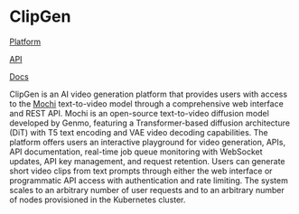 # ClipGen

[Platform](https://clipgen.jcc.lol)

[API](https://api.clipgen.jcc.lol)

[Docs](https://clipgen.jcc.lol/docs)

ClipGen is an AI video generation platform that provides users with access to the [Mochi](https://github.com/genmoai/mochi) text-to-video model through a comprehensive web interface and REST API. Mochi is an open-source text-to-video diffusion model developed by Genmo, featuring a Transformer-based diffusion architecture (DiT) with T5 text encoding and VAE video decoding capabilities. The platform offers users an interactive playground for video generation, APIs, API documentation, real-time job queue monitoring with WebSocket updates, API key management, and request retention. Users can generate short video clips from text prompts through either the web interface or programmatic API access with authentication and rate limiting. The system scales to an arbitrary number of user requests and to an arbitrary number of nodes provisioned in the Kubernetes cluster.
